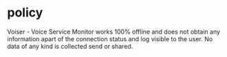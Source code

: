 # policy
Voiser - Voice Service Monitor works 100% offline and does not obtain any information apart of the connection status and log visible to the user. No data of any kind is collected send or shared.
